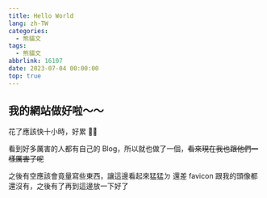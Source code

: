 ```yaml
---
title: Hello World
lang: zh-TW
categories:
  - 熊貓文
tags:
  - 熊貓文
abbrlink: 16107
date: 2023-07-04 00:00:00
top: true
---
```


## 我的網站做好啦～～

花了應該快十小時，好累 😮‍💨

看到好多厲害的人都有自己的 Blog，所以就也做了一個，~~看來現在我也跟他們一樣厲害了呢~~

之後有空應該會竟量寫些東西，讓這邊看起來猛猛ㄉ
還差 favicon 跟我的頭像都還沒有，之後有了再到這邊放一下好了
